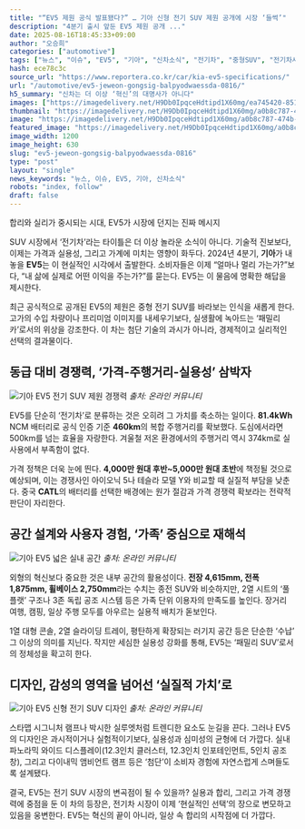 ```yaml
---
title: "“EV5 제원 공식 발표됐다?” … 기아 신형 전기 SUV 제원 공개에 시장 ‘들썩’"
description: "4분기 출시 앞둔 EV5 제원 공개 ..."
date: 2025-08-16T18:45:33+09:00
author: "오승희"
categories: ["automotive"]
tags: ["뉴스", "이슈", "EV5", "기아", "신차소식", "전기차", "중형SUV", "전기차시장동향", "배터리기술혁신"]
hash: ece78c3c
source_url: "https://www.reportera.co.kr/car/kia-ev5-specifications/"
url: "/automotive/ev5-jeweon-gongsig-balpyodwaessda-0816/"
h5_summary: "신차는 더 이상 ‘혁신’의 대명사가 아니다"
images: ["https://imagedelivery.net/H9Db0IpqceHdtipd1X60mg/ea745420-8512-4112-7c9b-d0aa9baebd00/public", "https://imagedelivery.net/H9Db0IpqceHdtipd1X60mg/6d08d4e5-89b3-418d-59bb-35bb2d252200/public", "https://imagedelivery.net/H9Db0IpqceHdtipd1X60mg/a0b8c787-474b-40c0-3e85-5a22f4a81b00/public", "https://imagedelivery.net/H9Db0IpqceHdtipd1X60mg/c5bb5021-7e67-4dc6-a186-15b5c0243600/public"]
thumbnail: "https://imagedelivery.net/H9Db0IpqceHdtipd1X60mg/a0b8c787-474b-40c0-3e85-5a22f4a81b00/public"
image: "https://imagedelivery.net/H9Db0IpqceHdtipd1X60mg/a0b8c787-474b-40c0-3e85-5a22f4a81b00/public"
featured_image: "https://imagedelivery.net/H9Db0IpqceHdtipd1X60mg/a0b8c787-474b-40c0-3e85-5a22f4a81b00/public"
image_width: 1200
image_height: 630
slug: "ev5-jeweon-gongsig-balpyodwaessda-0816"
type: "post"
layout: "single"
news_keywords: "뉴스, 이슈, EV5, 기아, 신차소식"
robots: "index, follow"
draft: false
---
```


합리와 실리가 중시되는 시대, EV5가 시장에 던지는 진짜 메시지

SUV 시장에서 ‘전기차’라는 타이틀은 더 이상 놀라운 소식이 아니다. 기술적 진보보다, 이제는 가격과 실용성, 그리고 가계에 미치는 영향이 화두다. 2024년 4분기, **기아**가 내놓을 **EV5**는 이 현실적인 시각에서 출발한다. 소비자들은 이제 “얼마나 멀리 가는가?”보다, “내 삶에 실제로 어떤 이익을 주는가?”를 묻는다. EV5는 이 물음에 명확한 해답을 제시한다.

최근 공식적으로 공개된 EV5의 제원은 중형 전기 SUV를 바라보는 인식을 새롭게 한다. 고가의 수입 차량이나 프리미엄 이미지를 내세우기보다, 실생활에 녹아드는 ‘패밀리카’로서의 위상을 강조한다. 이 차는 첨단 기술의 과시가 아니라, 경제적이고 실리적인 선택의 결과물이다.

## 동급 대비 경쟁력, ‘가격-주행거리-실용성’ 삼박자

![기아 EV5 전기 SUV 제원 경쟁력](https://imagedelivery.net/H9Db0IpqceHdtipd1X60mg/6d08d4e5-89b3-418d-59bb-35bb2d252200/public)
*출처: 온라인 커뮤니티*


EV5를 단순히 ‘전기차’로 분류하는 것은 오히려 그 가치를 축소하는 일이다. **81.4kWh** NCM 배터리로 공식 인증 기준 **460km**의 복합 주행거리를 확보했다. 도심에서라면 500km를 넘는 효율을 자랑한다. 겨울철 저온 환경에서의 주행거리 역시 374km로 실사용에서 부족함이 없다.

가격 정책은 더욱 눈에 띈다. **4,000만 원대 후반~5,000만 원대 초반**에 책정될 것으로 예상되며, 이는 경쟁사인 아이오닉 5나 테슬라 모델 Y와 비교할 때 실질적 부담을 낮춘다. 중국 **CATL**의 배터리를 선택한 배경에는 원가 절감과 가격 경쟁력 확보라는 전략적 판단이 자리한다.

## 공간 설계와 사용자 경험, ‘가족’ 중심으로 재해석

![기아 EV5 넓은 실내 공간](https://imagedelivery.net/H9Db0IpqceHdtipd1X60mg/c5bb5021-7e67-4dc6-a186-15b5c0243600/public)
*출처: 온라인 커뮤니티*


외형의 혁신보다 중요한 것은 내부 공간의 활용성이다. **전장 4,615mm, 전폭 1,875mm, 휠베이스 2,750mm**라는 수치는 종전 SUV와 비슷하지만, 2열 시트의 ‘풀 플랫’ 구조나 3존 독립 공조 시스템 등은 가족 단위 이용자의 만족도를 높인다. 장거리 여행, 캠핑, 일상 주행 모두를 아우르는 실용적 배치가 돋보인다.

1열 대형 콘솔, 2열 슬라이딩 트레이, 평탄하게 확장되는 러기지 공간 등은 단순한 ‘수납’ 그 이상의 의미를 지닌다. 작지만 세심한 실용성 강화를 통해, EV5는 ‘패밀리 SUV’로서의 정체성을 확고히 한다.

## 디자인, 감성의 영역을 넘어선 ‘실질적 가치’로

![기아 EV5 신형 전기 SUV 디자인](https://imagedelivery.net/H9Db0IpqceHdtipd1X60mg/ea745420-8512-4112-7c9b-d0aa9baebd00/public)
*출처: 온라인 커뮤니티*


스타맵 시그니처 램프나 박시한 실루엣처럼 트렌디한 요소도 눈길을 끈다. 그러나 EV5의 디자인은 과시적이거나 실험적이기보다, 실용성과 심미성의 균형에 더 가깝다. 실내 파노라믹 와이드 디스플레이(12.3인치 클러스터, 12.3인치 인포테인먼트, 5인치 공조창), 그리고 다이내믹 앰비언트 램프 등은 ‘첨단’이 소비자 경험에 자연스럽게 스며들도록 설계됐다.

결국, EV5는 전기 SUV 시장의 변곡점이 될 수 있을까? 실용과 합리, 그리고 가격 경쟁력에 중점을 둔 이 차의 등장은, 전기차 시장이 이제 ‘현실적인 선택’의 장으로 변모하고 있음을 웅변한다. EV5는 혁신의 끝이 아니라, 일상 속 합리의 시작점에 더 가깝다.
